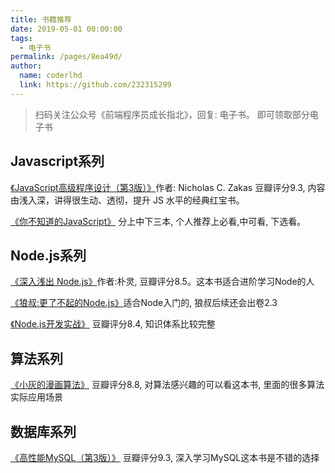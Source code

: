 ```yaml
---
title: 书籍推荐
date: 2019-05-01 00:00:00
tags: 
  - 电子书
permalink: /pages/8ea49d/
author: 
  name: coderlhd
  link: https://github.com/232315299
---
```


> 扫码关注公众号《前端程序员成长指北》，回复: 电子书。 即可领取部分电子书
## Javascript系列
[《JavaScript高级程序设计（第3版）》](/pages/8ea49d/)作者: Nicholas C. Zakas 豆瓣评分9.3, 内容由浅入深，讲得很生动、透彻，提升 JS 水平的经典红宝书。

[《你不知道的JavaScript》](/pages/8ea49d/) 分上中下三本, 个人推荐上必看,中可看, 下选看。


## Node.js系列
[《深入浅出 Node.js》](/pages/8ea49d/)作者:朴灵, 豆瓣评分8.5。这本书适合进阶学习Node的人

[《狼叔:更了不起的Node.js》](/pages/8ea49d/)适合Node入门的, 狼叔后续还会出卷2.3

[《Node.js开发实战》](/pages/8ea49d/) 豆瓣评分8.4, 知识体系比较完整


## 算法系列
[《小灰的漫画算法》](/pages/8ea49d/) 豆瓣评分8.8, 对算法感兴趣的可以看这本书, 里面的很多算法实际应用场景

## 数据库系列

[《高性能MySQL（第3版）》](/pages/8ea49d/) 豆瓣评分9.3, 深入学习MySQL这本书是不错的选择